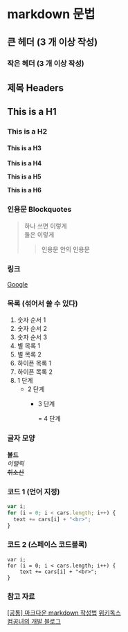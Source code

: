 # markdown  문법

## 큰 헤더 \(3 개 이상 작성\)

### 작은 헤더 \(3 개 이상 작성\)

## 제목 Headers

## This is a H1

### This is a H2

#### This is a H3

**This is a H4**

**This is a H5**

**This is a H6**

### 인용문 Blockquotes

> 하나 쓰면 이렇게  
> 둘은 이렇게
>
> > 인용문 안의 인용문

### 링크

[Google](http://www.google.co.kr)

### 목록 \(섞어서 쓸 수 있다\)

1. 숫자 순서 1
2. 숫자 순서 2
3. 숫자 순서 3
4. 별 목록 1
5. 별 목록 2
6. 하이픈 목록 1
7. 하이픈 목록 2
8. 1 단계
   * 2 단계
     * 3 단계

       = 4 단계

### 글자 모양

**볼드**  
_이탤릭_  
~~취소선~~

### 코드 1 \(언어 지정\)

```javascript
var i;
for (i = 0; i < cars.length; i++) {
  text += cars[i] + "<br>";
}
```

### 코드 2 \(스페이스 코드블록\)

```text
var i;
for (i = 0; i < cars.length; i++) {
    text += cars[i] + "<br>";
}
```

### 참고 자료

[\[공통\] 마크다운 markdown 작성법](https://gist.github.com/ihoneymon/652be052a0727ad59601) [위키독스](https://wikidocs.net/1678)  
[컴공녀의 개발 블로그](https://simhyejin.github.io/2016/06/30/Markdown-syntax/)

